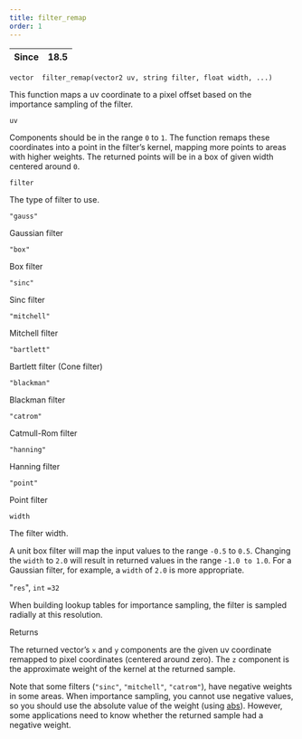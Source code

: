 ```yaml
---
title: filter_remap
order: 1
---
```

| Since | 18.5 |
| --- | --- |

`vector  filter_remap(vector2 uv, string filter, float width, ...)`

This function maps a uv coordinate to a pixel offset based on the importance
sampling of the filter.

`uv`

Components should be in the range `0` to `1`. The function remaps these coordinates into a point in the filter’s kernel, mapping more points to areas with higher weights. The returned points will be in a box of given width centered around `0`.

`filter`

The type of filter to use.

`"gauss"`

Gaussian filter

`"box"`

Box filter

`"sinc"`

Sinc filter

`"mitchell"`

Mitchell filter

`"bartlett"`

Bartlett filter (Cone filter)

`"blackman"`

Blackman filter

`"catrom"`

Catmull-Rom filter

`"hanning"`

Hanning filter

`"point"`

Point filter

`width`

The filter width.

A unit box filter will map the input values to the range `-0.5` to `0.5`. Changing the `width` to `2.0` will result in returned values in the range `-1.0 to 1.0`.
For a Gaussian filter, for example, a `width` of `2.0` is more appropriate.

"`res`",
`int`
`=32`

When building lookup tables for importance sampling, the filter is sampled radially at this resolution.

Returns

The returned vector’s `x` and `y` components are the given uv coordinate remapped to pixel coordinates (centered around zero). The `z` component is the approximate weight of the kernel at the returned sample.

Note that some filters (`"sinc"`, `"mitchell"`, `"catrom"`), have negative weights in some areas. When importance sampling, you cannot use negative values, so you should use the absolute value of the weight (using [abs](/en/houdini-vex/math/abs "Returns the absolute value of the argument.")). However, some applications need to know whether the returned sample had a negative weight.
